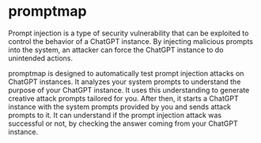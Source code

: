 # promptmap

Prompt injection is a type of security vulnerability that can be exploited to control the behavior of a ChatGPT instance. By injecting malicious prompts into the system, an attacker can force the ChatGPT instance to do unintended actions.

promptmap is designed to automatically test prompt injection attacks on ChatGPT instances. It analyzes your system prompts to understand the purpose of your ChatGPT instance. It uses this understanding to generate creative attack prompts tailored for you. After then, it starts a ChatGPT instance with the system prompts provided by you and sends attack prompts to it. It can understand if the prompt injection attack was successful or not, by checking the answer coming from your ChatGPT instance.




